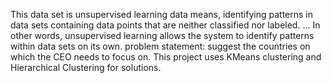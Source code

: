 This data set is unsupervised learning data means, identifying patterns in data sets containing data points that are neither classified nor labeled. ... In other words, unsupervised learning allows the system to identify patterns within data sets on its own.
problem statement: suggest the countries on which the CEO needs to focus on. 
This project uses KMeans clustering and Hierarchical Clustering for solutions.
